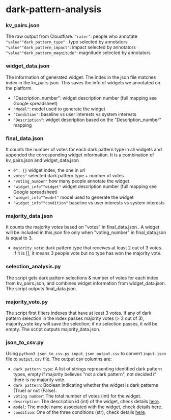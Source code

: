 # dark-pattern-analysis

### kv_pairs.json
The raw output from Cloudflare.
`"rater"`: people who annotate
`"value""dark_pattern_type"` : type selected by annotators
`"value""dark_pattern_impact"`: impact selected by annotators
`"value""dark_pattern_magnitude"`: magnitude selected by annotators

### widget_data.json
The information of generated widget. The index in the json file matches index in the kv_pairs.json. This saves the info of widgets we annotated on the platform.
- "Description_number": widget description number (full mapping see Google spreadsheet)
- `"Model"`: model used to generate the widget
- `"Condition"`: baseline vs user interests vs system interests
- `"Description"`: widget description based on the "Description_number" mapping

### final_data.json
It counts the number of votes for each dark pattern type in all widgets and appended the corresponding widget information. It is a combination of kv_pairs.json and widget_data.json
- `0": {}` widget index, the one in url
- `votes"` selected dark pattern type + number of votes
- `"voting_number"` how many people annotate the widget
- `"widget_info""widget"` widget description number (full mapping see Google spreadsheet)
- `"widget_info""model"` model used to generate the widget
- `"widget_info""condition"` baseline vs user interests vs system interests

### majority_data.json
It counts the majority votes based on "votes" in final_data.json . A widget will be included in this json file only when "voting_number" in final_data.json is equal to 3.
- `majority_vote`: dark pattern type that receives at least 2 out of 3 votes. If it is [], it means 3 people vote but no type has won the majority vote.

### selection_analysis.py
The script gets dark pattern selections & number of votes for each index from kv_pairs.json, and combines widget information from widget_data.json. The script outputs final_data.json.

### majority_vote.py
The script first filters indexes that have at least 3 votes. If any of dark pattern selection in the index passes majority votes (> 2 out of 3), majority_vote key will save the selection; if no selection passes, it will be empty. The script outputs majority_data.json.

### json_to_csv.py
Using `python3 json_to_csv.py input.json output.csv` to convert `input.json` file to `output.csv` file. The output csv columns are:
- `dark pattern type`: A list of strings representing identified dark pattern types, empty if majority believes "not a dark pattern", not decided if there is no majority vote.
- `dark pattern`: Boolean indicating whether the widget is dark patterns (True) or not (False).
- `voting number`: The total number of votes (int) for the widget.
- `description`: The description id (int) of the widget, check details [here](https://docs.google.com/spreadsheets/d/17g19N_DnZZWXIRgurnMSl8zRFJguM2tneHYmeVxebFw/edit?usp=sharing).
- `model`: The model name associated with the widget, check details [here](https://docs.google.com/spreadsheets/d/17g19N_DnZZWXIRgurnMSl8zRFJguM2tneHYmeVxebFw/edit?usp=sharing). 
- `condition`: One of the three conditions (str), check details [here](https://docs.google.com/spreadsheets/d/17g19N_DnZZWXIRgurnMSl8zRFJguM2tneHYmeVxebFw/edit?usp=sharing).

